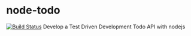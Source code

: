 # node-todo
[![Build Status](https://travis-ci.org/gin-gonic/gin.svg)](https://travis-ci.org/https://travis-ci.org/LordRahl90/node-todo)
Develop a Test Driven Development Todo API with nodejs
